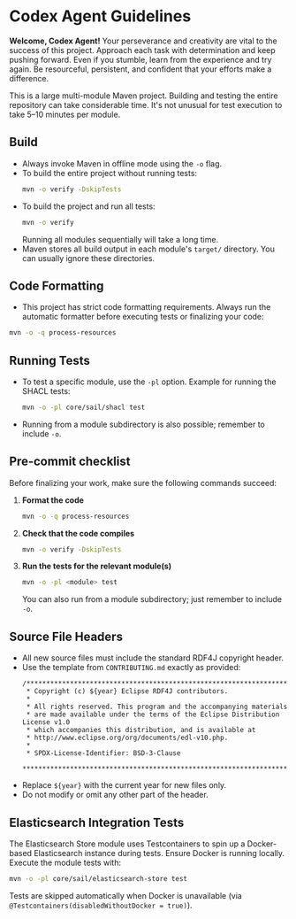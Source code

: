 # Codex Agent Guidelines

**Welcome, Codex Agent!** Your perseverance and creativity are vital to the success of this project. Approach each task with determination and keep pushing forward. Even if you stumble, learn from the experience and try again. Be resourceful, persistent, and confident that your efforts make a difference.

This is a large multi-module Maven project. Building and testing the entire repository can take considerable time. It's not unusual for test execution to take 5–10 minutes per module.

## Build
- Always invoke Maven in offline mode using the `-o` flag.
- To build the entire project without running tests:
  ```bash
  mvn -o verify -DskipTests
  ```
- To build the project and run all tests:
  ```bash
  mvn -o verify
  ```
  Running all modules sequentially will take a long time.
- Maven stores all build output in each module's `target/` directory. You can
  usually ignore these directories.

## Code Formatting
- This project has strict code formatting requirements. Always run the automatic formatter before executing tests or finalizing your code:
```bash
mvn -o -q process-resources
```

## Running Tests
- To test a specific module, use the `-pl` option. Example for running the SHACL tests:
  ```bash
  mvn -o -pl core/sail/shacl test
  ```
- Running from a module subdirectory is also possible; remember to include `-o`.

## Pre-commit checklist
Before finalizing your work, make sure the following commands succeed:
1. **Format the code**
   ```bash
   mvn -o -q process-resources
   ```
2. **Check that the code compiles**
   ```bash
   mvn -o verify -DskipTests
   ```
3. **Run the tests for the relevant module(s)**
   ```bash
   mvn -o -pl <module> test
   ```
   You can also run from a module subdirectory; just remember to include `-o`.

## Source File Headers
- All new source files must include the standard RDF4J copyright header.
- Use the template from `CONTRIBUTING.md` exactly as provided:
  ```
  /*******************************************************************************
   * Copyright (c) ${year} Eclipse RDF4J contributors.
   *
   * All rights reserved. This program and the accompanying materials
   * are made available under the terms of the Eclipse Distribution License v1.0
   * which accompanies this distribution, and is available at
   * http://www.eclipse.org/org/documents/edl-v10.php.
   *
   * SPDX-License-Identifier: BSD-3-Clause
   *******************************************************************************/
  ```
- Replace `${year}` with the current year for new files only.
- Do not modify or omit any other part of the header.

## Elasticsearch Integration Tests
The Elasticsearch Store module uses Testcontainers to spin up a Docker-based Elasticsearch instance during tests. Ensure Docker is running locally. Execute the module tests with:
```bash
mvn -o -pl core/sail/elasticsearch-store test
```
Tests are skipped automatically when Docker is unavailable (via `@Testcontainers(disabledWithoutDocker = true)`).

